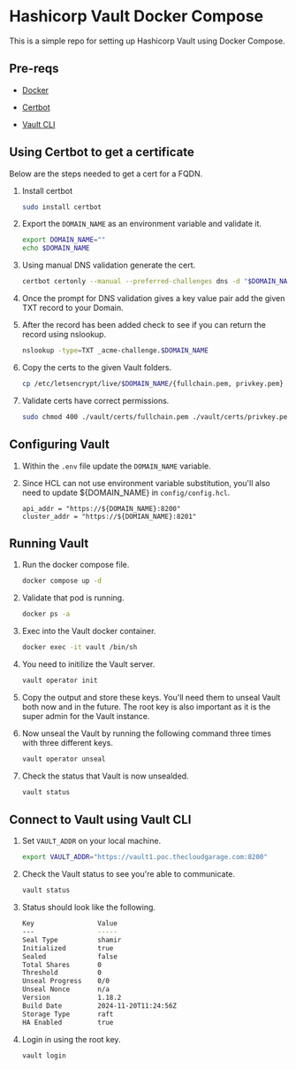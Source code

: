 # Hashicorp Vault Docker Compose

This is a simple repo for setting up Hashicorp Vault using Docker Compose.

## Pre-reqs

- [Docker](https://docs.docker.com/engine/install/)

- [Certbot](https://certbot.eff.org/instructions)

- [Vault CLI](https://developer.hashicorp.com/vault/docs/install)

## Using Certbot to get a certificate

Below are the steps needed to get a cert for a FQDN.

1. Install certbot

    ```bash
    sudo install certbot
    ```
2. Export the `DOMAIN_NAME` as an environment variable and validate it.

    ```bash
    export DOMAIN_NAME=""
    echo $DOMAIN_NAME
    ```

3. Using manual DNS validation generate the cert.

    ```bash
    certbot certonly --manual --preferred-challenges dns -d "$DOMAIN_NAME"
    ```

4. Once the prompt for DNS validation gives a key value pair add the given TXT record to your Domain.

5. After the record has been added check to see if you can return the record using nslookup.

    ```bash
    nslookup -type=TXT _acme-challenge.$DOMAIN_NAME
    ```

6. Copy the certs to the given Vault folders.
    
    ```bash
    cp /etc/letsencrypt/live/$DOMAIN_NAME/{fullchain.pem, privkey.pem} ./vault/certs/
    ```
7. Validate certs have correct permissions.

    ```bash
    sudo chmod 400 ./vault/certs/fullchain.pem ./vault/certs/privkey.pem
    ```

## Configuring Vault

1. Within the `.env` file update the `DOMAIN_NAME` variable.

2. Since HCL can not use environment variable substitution, you'll also need to update ${DOMAIN_NAME} in `config/config.hcl`.

    ```hcl
    api_addr = "https://${DOMAIN_NAME}:8200"
    cluster_addr = "https://${DOMIAN_NAME}:8201"
    ```

## Running Vault

1. Run the docker compose file.

    ```bash
    docker compose up -d
    ```

2. Validate that pod is running.

    ```bash
    docker ps -a
    ```

3. Exec into the Vault docker container.

    ```bash
    docker exec -it vault /bin/sh
    ```

4. You need to initilize the Vault server.

    ```bash
    vault operator init
    ```

5. Copy the output and store these keys. You'll need them to unseal Vault both now and in the future. The root key is also important as it is the super admin for the Vault instance.

6. Now unseal the Vault by running the following command three times with three different keys.

    ```bash
    vault operator unseal
    ```

7. Check the status that Vault is now unsealded.

    ```bash
    vault status
    ```

## Connect to Vault using Vault CLI

1. Set `VAULT_ADDR` on your local machine.
   
   ```bash
   export VAULT_ADDR="https://vault1.poc.thecloudgarage.com:8200"
   ```

2. Check the Vault status to see you're able to communicate.

    ```bash
    vault status
    ```

3. Status should look like the following.

    ```bash
    Key                Value
    ---                -----
    Seal Type          shamir
    Initialized        true
    Sealed             false
    Total Shares       0
    Threshold          0
    Unseal Progress    0/0
    Unseal Nonce       n/a
    Version            1.18.2
    Build Date         2024-11-20T11:24:56Z
    Storage Type       raft
    HA Enabled         true
    ```

4. Login in using the root key.

    ```bash
    vault login
    ```